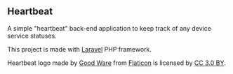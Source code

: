 ## Heartbeat

A simple "heartbeat" back-end application to keep track of any device service statuses.

This project is made with [Laravel](https://laravel.com/) PHP framework.

Heartbeat logo made by [Good Ware](https://www.flaticon.com/authors/good-ware) from [Flaticon](https://www.flaticon.com) is licensed by [CC 3.0 BY](https://creativecommons.org/licenses/by/3.0/).

